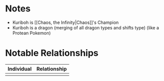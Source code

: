 # Notes
- Kuriboh is [[Chaos, the Infinity|Chaos]]'s Champion
- Kuriboh is a dragon (merging of all dragon types and shifts type) (like a Protean Pokemon)
# Notable Relationships
| Individual | Relationship |
| ---------- | ------------ |
|            |              |